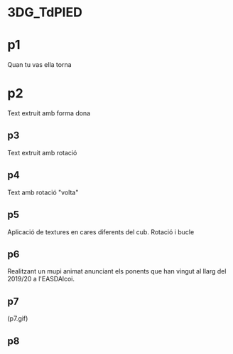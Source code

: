 # 3DG_TdPIED

#  p1
Quan tu vas ella torna
#  p2
Text extruit amb forma dona

##  p3
Text extruit amb rotació

## p4
Text amb rotació "volta"

## p5 
Aplicació de textures en cares diferents del cub. Rotació i bucle

## p6
Realitzant un mupi animat anunciant els ponents que han vingut al llarg del 2019/20 a l'EASDAlcoi.

## p7
(p7.gif)

## p8

